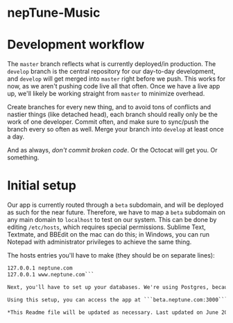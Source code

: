 nepTune-Music
=============

# Development workflow
The ```master``` branch reflects what is currently deployed/in production. The ```develop``` branch is the central repository for our day-to-day development, and ```develop``` will get merged into ```master``` right before we push. This works for now, as we aren't pushing code live all that often. Once we have a live app up, we'll likely be working straight from ```master``` to minimize overhead. 

Create branches for every new thing, and to avoid tons of conflicts and nastier things (like detached head), each branch should really only be the work of one developer. Commit often, and make sure to sync/push the branch every so often as well. Merge your branch into ```develop``` at least once a day.

And as always, *don't commit broken code*. Or the Octocat will get you. Or something.

# Initial setup
Our app is currently routed through a ```beta``` subdomain, and will be deployed as such for the near future. Therefore, we have to map a ```beta``` subdomain on any main domain to ```localhost``` to test on our system. This can be done by editing ```/etc/hosts```, which requires special permissions. Sublime Text, Textmate, and BBEdit on the mac can do this; in Windows, you can run Notepad with administrator privileges to achieve the same thing. 

The hosts entries you'll have to  make (they should be on separate lines):

```127.0.0.1 beta.neptune.com
127.0.0.1 neptune.com
127.0.0.1 www.neptune.com```

Next, you'll have to set up your databases. We're using Postgres, because Heroku uses it in production and it's best to keep things the same as much as possible. There's a [mac app](http://postgresapp.com) which makes it really easy to run Postgres. In Terminal, make sure you ```cd``` to the Rails app's root directory, and run ```rake db:create``` then ```rake db:migrate```. Finally, run ```rake admin:fill_db``` to create sample database entries. This task is in ```lib/tasks/fill_db.rake``` if you want to check it out. *Note that the rake task wipes the database when it runs to prevent problems with old associations and ids*. 

Using this setup, you can access the app at ```beta.neptune.com:3000```. An artist's page is at ```beta.neptune.com:3000/thepianoguys```, and from there it links to other pages as well. 

*This Readme file will be updated as necessary. Last updated on June 20th, 2013*
